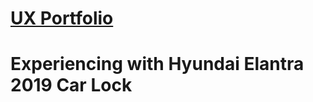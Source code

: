 # [UX Portfolio](https://github.com/UsabilityEngineering/ux-portfolio-rylopez838#ux-portfolio)
# Experiencing with Hyundai Elantra 2019 Car Lock
